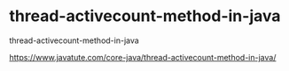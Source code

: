 # thread-activecount-method-in-java
thread-activecount-method-in-java

https://www.javatute.com/core-java/thread-activecount-method-in-java/
